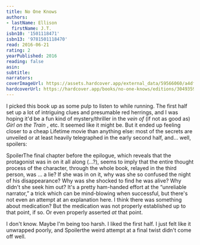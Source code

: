 ```yaml
---
title: No One Knows
authors:
- lastName: Ellison
  firstName: J.T.
isbn10: '1501118471'
isbn13: '9781501118470'
read: 2016-06-21
rating: 2
yearPublished: 2016
reading: false
asin:
subtitle:
narrators:
coverImageUrl: https://assets.hardcover.app/external_data/59566060/a4df48c1da5030385840fcf67378ffbdc5aed98d.jpeg
hardcoverUrl: https://hardcover.app/books/no-one-knows/editions/30493598
---
```

I picked this book up as some pulp to listen to while running. The first half set up a lot of intriguing clues and presumable red herrings, and I was hoping it'd be a fun kind of mystery/thriller in the  _vein of_  (if not as good as)  _Girl on the Train_ , etc. It seemed like it might be. But it ended up feeling closer to a cheap Lifetime movie than anything else: most of the secrets are unveiled or at least heavily telegraphed in the early second half, and… well, spoilers:

SpoilerThe final chapter before the epilogue, which reveals that the protagonist was in on it all along (…?), seems to imply that the entire thought process of the character, through the whole book, relayed in the third person, was … a lie? If she was in on it, why was she so confused the night of his disappearance? Why was she shocked to find he was alive? Why didn't she seek him out? It's a pretty ham-handed effort at the “unreliable narrator,” a trick which can be mind-blowing when successful, but there's not even an attempt at an explanation here. I think there was something about medication? But the medication was not properly established up to that point, if so. Or even properly asserted  _at_  that point.

I don't know. Maybe I'm being too harsh. I liked the first half. I just felt like it unwrapped poorly, and Spoilerthe weird attempt at a final twist didn't come off well.
